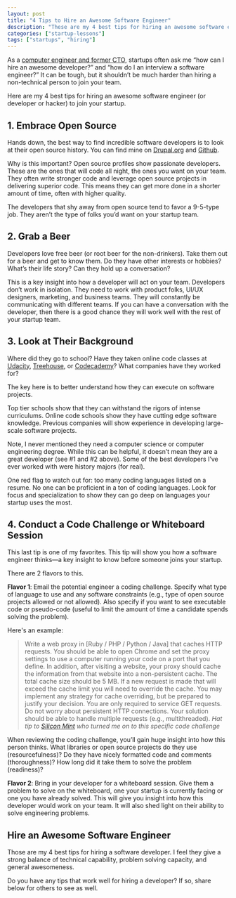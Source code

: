 ```yaml
---
layout: post
title: "4 Tips to Hire an Awesome Software Engineer"
description: "These are my 4 best tips for hiring an awesome software engineer to join your startup."
categories: ["startup-lessons"]
tags: ["startups", "hiring"]
---
```



As a [computer engineer and former CTO](https://tedserbinski.com/about.html), startups often ask me “how can I hire an awesome developer?” and “how do I an interview a software engineer?” It can be tough, but it shouldn’t be much harder than hiring a non-technical person to join your team.

Here are my 4 best tips for hiring an awesome software engineer (or developer or hacker) to join your startup.

## 1. Embrace Open Source

Hands down, the best way to find incredible software developers is to look at their open source history. You can find mine on [Drupal.org](https://drupal.org/user/12932) and [Github](https://github.com/tedserbinski).

Why is this important? Open source profiles show passionate developers. These are the ones that will code all night, the ones you want on your team. They often write stronger code and leverage open source projects in delivering superior code. This means they can get more done in a shorter amount of time, often with higher quality.

The developers that shy away from open source tend to favor a 9-5-type job. They aren’t the type of folks you’d want on your startup team.

## 2. Grab a Beer

Developers love free beer (or root beer for the non-drinkers). Take them out for a beer and get to know them. Do they have other interests or hobbies? What’s their life story? Can they hold up a conversation?

This is a key insight into how a developer will act on your team. Developers don’t work in isolation. They need to work with product folks, UI/UX designers, marketing, and business teams. They will constantly be communicating with different teams. If you can have a conversation with the developer, then there is a good chance they will work well with the rest of your startup team.

## 3. Look at Their Background

Where did they go to school? Have they taken online code classes at [Udacity](https://www.udacity.com/), [Treehouse](http://teamtreehouse.com/), or [Codecademy](http://www.codecademy.com/)? What companies have they worked for?

The key here is to better understand how they can execute on software projects.

Top tier schools show that they can withstand the rigors of intense curriculums. Online code schools show they have cutting edge software knowledge. Previous companies will show experience in developing large-scale software projects.

Note, I never mentioned they need a computer science or computer engineering degree. While this can be helpful, it doesn’t mean they are a great developer (see #1 and #2 above). Some of the best developers I’ve ever worked with were history majors (for real).

One red flag to watch out for: too many coding languages listed on a resume. No one can be proficient in a ton of coding languages. Look for focus and specialization to show they can go deep on languages your startup uses the most.

## 4. Conduct a Code Challenge or Whiteboard Session

This last tip is one of my favorites. This tip will show you how a software engineer thinks—a key insight to know before someone joins your startup.

There are 2 flavors to this.

**Flavor 1**: Email the potential engineer a coding challenge. Specify what type of language to use and any software constraints (e.g., type of open source projects allowed or not allowed). Also specify if you want to see executable code or pseudo-code (useful to limit the amount of time a candidate spends solving the problem).

Here's an example:

> Write a web proxy in [Ruby / PHP / Python / Java] that caches HTTP requests. You should be able to open Chrome and set the proxy settings to use a computer running your code on a port that you define. In addition, after visiting a website, your proxy should cache the information from that website into a non-persistent cache.  The total cache size should be 5 MB.  If a new request is made that will exceed the cache limit you will need to override the cache. You may implement any strategy for cache overriding, but be prepared to justify your decision.  You are only required to service GET requests. Do not worry about persistent HTTP connections. Your solution should be able to handle multiple requests (e.g., multithreaded). <cite>*Hat tip to [Silicon Mint](http://siliconmint.com/) who turned me on to this specific code challenge*</cite>


When reviewing the coding challenge, you’ll gain huge insight into how this person thinks. What libraries or open source projects do they use (resourcefulness)? Do they have nicely formatted code and comments (thoroughness)? How long did it take them to solve the problem (readiness)?

**Flavor 2**: Bring in your developer for a whiteboard session. Give them a problem to solve on the whiteboard, one your startup is currently facing or one you have already solved. This will give you insight into how this developer would work on your team. It will also shed light on their ability to solve engineering problems.

## Hire an Awesome Software Engineer

Those are my 4 best tips for hiring a software developer. I feel they give a strong balance of technical capability, problem solving capacity, and general awesomeness.

Do you have any tips that work well for hiring a developer? If so, share below for others to see as well.
